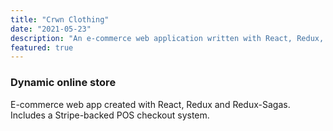 ```yaml
---
title: "Crwn Clothing"
date: "2021-05-23"
description: "An e-commerce web application written with React, Redux, Redux-Sagas, Reselect, Axios, Firebase and a bunch of other stuff."
featured: true
---
```

### Dynamic online store

E-commerce web app created with React, Redux and Redux-Sagas. Includes a Stripe-backed POS checkout system.